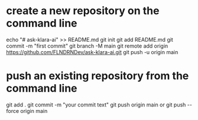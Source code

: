 # create a new repository on the command line
echo "# ask-klara-ai" >> README.md
git init
git add README.md
git commit -m "first commit"
git branch -M main
git remote add origin https://github.com/FLNDRNDev/ask-klara-ai.git
git push -u origin main

# push an existing repository from the command line
git add .
git commit -m "your commit text"
git push origin main or git push --force origin main

